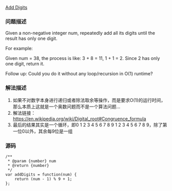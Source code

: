 [Add Digits](https://leetcode.com/problems/add-digits/description/)

### 问题描述
Given a non-negative integer num, repeatedly add all its digits until the result has only one digit.

For example:

Given num = 38, the process is like: 3 + 8 = 11, 1 + 1 = 2. Since 2 has only one digit, return it.

Follow up:
Could you do it without any loop/recursion in O(1) runtime?

### 解法描述
1. 如果不对数字本身进行递归或者除法取余等操作，而是要求O(1)的运行时间，那么本质上这就是一个奥数问题而不是一个算法问题...
2. 解法链接：https://en.wikipedia.org/wiki/Digital_root#Congruence_formula
3. 最后的结果其实是一个循环，即0 1 2 3 4 5 6 7 8 9 1 2 3 4 5 6 7 8 9，除了第一位0以外，其余每9位是一组

### 源码
```
/**
 * @param {number} num
 * @return {number}
 */
var addDigits = function(num) {
    return (num - 1) % 9 + 1;
};
```
